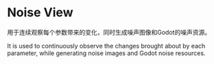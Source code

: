 # Noise View

用于连续观察每个参数带来的变化，同时生成噪声图像和Godot的噪声资源。

It is used to continuously observe the changes brought about by each parameter, while generating noise images and Godot noise resources.
